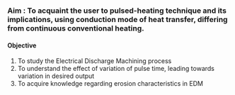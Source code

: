 ### Aim : To acquaint the user to pulsed-heating technique and its implications, using conduction mode of heat transfer, differing from continuous conventional heating.

#### Objective
1. To study the Electrical Discharge Machining process
2. To understand the effect of variation of pulse time, leading towards variation in desired output
3. To acquire knowledge regarding erosion characteristics in EDM